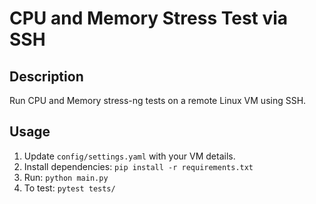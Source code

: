 # CPU and Memory Stress Test via SSH

## Description
Run CPU and Memory stress-ng tests on a remote Linux VM using SSH.

## Usage
1. Update `config/settings.yaml` with your VM details.
2. Install dependencies: `pip install -r requirements.txt`
3. Run: `python main.py`
4. To test: `pytest tests/`
